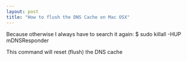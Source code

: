 ```yaml
---
layout: post
title: "How to flush the DNS Cache on Mac OSX"
---
```


Because otherwise I always have to search it again:
    $ sudo killall -HUP mDNSResponder

This command will reset (flush) the DNS cache
